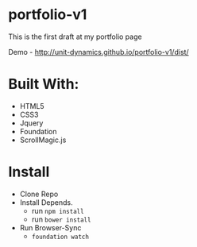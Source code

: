 # portfolio-v1
This is the first draft at my portfolio page

Demo - http://unit-dynamics.github.io/portfolio-v1/dist/

# Built With:
- HTML5
- CSS3
- Jquery
- Foundation
- ScrollMagic.js

# Install
- Clone Repo
- Install Depends.
  - run `npm install`
  - run `bower install`
- Run Browser-Sync
  - `foundation watch`

